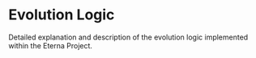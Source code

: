 # Evolution Logic

Detailed explanation and description of the evolution logic implemented within the Eterna Project.
